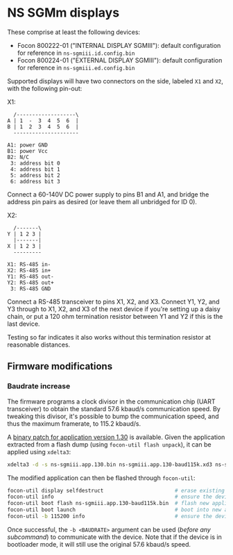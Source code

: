 # NS SGMm displays

These comprise at least the following devices:
- Focon 800222-01 ("INTERNAL DISPLAY SGMIII"): default configuration for reference in `ns-sgmiii.id.config.bin`
- Focon 800224-01 ("EXTERNAL DISPLAY SGMIII"): default configuration for reference in `ns-sgmiii.ed.config.bin`

Supported displays will have two connectors on the side, labeled `X1` and `X2`, with the following pin-out:

X1:
```
  /-------------------\
A | 1  -  3  4  5  6  |
B | 1  2  3  4  5  6  |
  ---------------------

A1: power GND
B1: power Vcc
B2: N/C
 3: address bit 0
 4: address bit 1
 5: address bit 2
 6: address bit 3
```

Connect a 60-140V DC power supply to pins B1 and A1, and bridge the address pin pairs as desired (or leave them all unbridged for ID 0).

X2:
```
  /-------\
Y | 1 2 3 |
  |-------|
X | 1 2 3 |
  ---------

X1: RS-485 in-
X2: RS-485 in+
Y1: RS-485 out-
Y2: RS-485 out+
 3: RS-485 GND
```

Connect a RS-485 transceiver to pins X1, X2, and X3.
Connect Y1, Y2, and Y3 through to X1, X2, and X3 of the next device if you're setting up a daisy chain,
or put a 120 ohm termination resistor between Y1 and Y2 if this is the last device.

Testing so far indicates it also works without this termination resistor at reasonable distances.

## Firmware modifications

### Baudrate increase

The firmware programs a clock divisor in the communication chip (UART transceiver) to obtain the standard 57.6 kbaud/s communication speed.
By tweaking this divisor, it's possible to bump the communication speed, and thus the maximum framerate, to 115.2 kbaud/s.

A [binary patch for application version 1.30](ns-sgmiii.app.130-baud115k.xd3) is available. Given the application extracted from a flash dump (using `focon-util flash unpack`), it can be applied using `xdelta3`:

```sh
xdelta3 -d -s ns-sgmiii.app.130.bin ns-sgmiii.app.130-baud115k.xd3 ns-sgmiii.app.130-baud115k.bin
```

The modified application can then be flashed through `focon-util`:

```sh
focon-util display selfdestruct                       # erase existing application
focon-util info                                       # ensure the device is now in bootloader mode
focon-util boot flash ns-sgmiii.app.130-baud115k.bin  # flash new application
focon-util boot launch                                # boot into new application
focon-util -b 115200 info                             # ensure the device is in application mode and responding at 115.2 kbaud/s
```

Once successful, the `-b <BAUDRATE>` argument can be used (*before any subcommand*) to communicate with the device.
Note that if the device is in bootloader mode, it will still use the original 57.6 kbaud/s speed.

